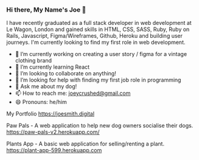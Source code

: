 ### Hi there, My Name's Joe 👋

I have recently graduated as a full stack developer in web development at Le Wagon, London and gained skills in HTML, CSS, SASS, Ruby, Ruby on Rails, Javascript, Figma/Wireframes, Github, Heroku and building user journeys. I'm currently looking to find my first role in web development.

- 🔭 I’m currently working on creating a user story / figma for a vintage clothing brand
- 🌱 I’m currently learning React
- 👯 I’m looking to collaborate on anything!
- 🤔 I’m looking for help with finding my first job role in programming
- 💬 Ask me about my dog!
- 📫 How to reach me: joeycrushed@gmail.com
- 😄 Pronouns: he/him

My Portfolio
https://joesmith.digital

Paw Pals - A web application to help new dog owners socialise their dogs.
https://paw-pals-v2.herokuapp.com/

Plants App  - A basic web application for selling/renting a plant.
https://plant-app-599.herokuapp.com
